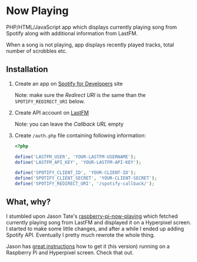 # Now Playing

PHP/HTML/JavaScript app which displays currently playing song from Spotify along with additional information from LastFM.

When a song is not playing, app displays recently played tracks, total number of scrobbles etc.

## Installation

1. Create an app on [Spotify for Developers](https://developer.spotify.com/dashboard/applications) site

   Note: make sure the *Redirect URI* is the same than the `SPOTIFY_REDIRECT_URI` below.

2. Create API account on [LastFM](https://www.last.fm/api/account/create)

   Note: you can leave the *Callback URL* empty

3. Create `/auth.php` file containing following information:

   ```php
   <?php
   
   define('LASTFM_USER', 'YOUR-LASTFM-USERNAME');
   define('LASTFM_API_KEY', 'YOUR-LASTFM-API-KEY');
   
   define('SPOTIFY_CLIENT_ID', 'YOUR-CLIENT-ID');
   define('SPOTIFY_CLIENT_SECRET', 'YOUR-CLIENT-SECRET');
   define('SPOTIFY_REDIRECT_URI', '/spotify-callback/');
   
   ```

## What, why?

I stumbled upon Jason Tate's [raspberry-pi-now-playing](https://github.com/jasontate/raspberry-pi-now-playing) which fetched currently playing song from LastFM and displayed it on a Hyperpixel screen. I started to make some little changes, and after a while I ended up adding Spotify API. Eventually I pretty much rewrote the whole thing.

Jason has [great instructions]( https://chorus.fm/news/now-playing-my-raspberry-pi-weekend-project/) how to get it (his version) running on a Raspberry Pi and Hyperpixel screen. Check that out.
